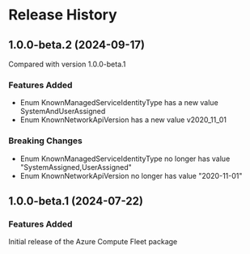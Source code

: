 # Release History
    
## 1.0.0-beta.2 (2024-09-17)
Compared with version 1.0.0-beta.1
    
### Features Added

  - Enum KnownManagedServiceIdentityType has a new value SystemAndUserAssigned
  - Enum KnownNetworkApiVersion has a new value v2020_11_01

### Breaking Changes

  - Enum KnownManagedServiceIdentityType no longer has value "SystemAssigned,UserAssigned"
  - Enum KnownNetworkApiVersion no longer has value "2020-11-01"
    
    
## 1.0.0-beta.1 (2024-07-22)

### Features Added

Initial release of the Azure Compute Fleet package

